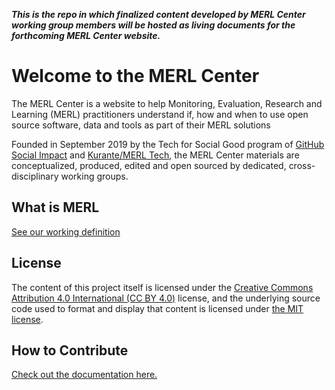 **_This is the repo in which finalized content developed by MERL Center working group members will be hosted as living documents for the forthcoming MERL Center website._**

# Welcome to the MERL Center

The MERL Center is a website to help Monitoring, Evaluation, Research and Learning (MERL) practitioners understand if, how and when to use open source software, data and tools as part of their MERL solutions

Founded in September 2019 by the Tech for Social Good program of [GitHub Social Impact](https://socialimpact.github.com) and [Kurante/MERL Tech](http://merltech.org), the MERL Center materials are conceptualized, produced, edited and open sourced by dedicated, cross-disciplinary working groups.

## What is MERL

[See our working definition](MERLdefinition.md)

## License

The content of this project itself is licensed under the [Creative Commons Attribution 4.0 International (CC BY 4.0)](https://creativecommons.org/licenses/by/4.0/) license, and the underlying source code used to format and display that content is licensed under [the MIT license](LICENSE).

## How to Contribute

[Check out the documentation here.](https://github.com/MERLTech/MERL-Center-public/tree/master/How-to-Contribute)
